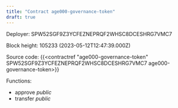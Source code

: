 ```yaml
---
title: "Contract age000-governance-token"
draft: true
---
```

Deployer: SPW52SGF9Z3YCFEZNEPRQF2WHSC8DCESHRG7VMC7


 



Block height: 105233 (2023-05-12T12:47:39.000Z)

Source code: {{<contractref "age000-governance-token" SPW52SGF9Z3YCFEZNEPRQF2WHSC8DCESHRG7VMC7 age000-governance-token>}}

Functions:

* approve _public_
* transfer _public_
